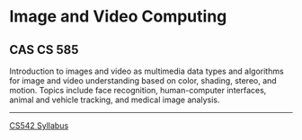 # Image and Video Computing

## CAS CS 585
Introduction to images and video as multimedia data types and algorithms for image and video understanding based on color, shading, stereo, and motion. Topics include face recognition, human-computer interfaces, animal and vehicle tracking, and medical image analysis.

* * *
[CS542 Syllabus](https://docs.google.com/document/d/e/2PACX-1vTGeDqXw-mNIRpFkhumPGX3H1nWwiSvFRkLgdlM3rUiIIzXya7o7hGCyocCSHhoKA/pub#kix.o4te66etaqd)
